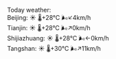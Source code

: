 Today weather:  
Beijing: ☀️ 🌡️+28°C 🌬️↙4km/h  
Tianjin: ☀️ 🌡️+28°C 🌬️↗0km/h  
Shijiazhuang: ☀️ 🌡️+28°C 🌬️←0km/h  
Tangshan: ☀️ 🌡️+30°C 🌬️↗11km/h  
